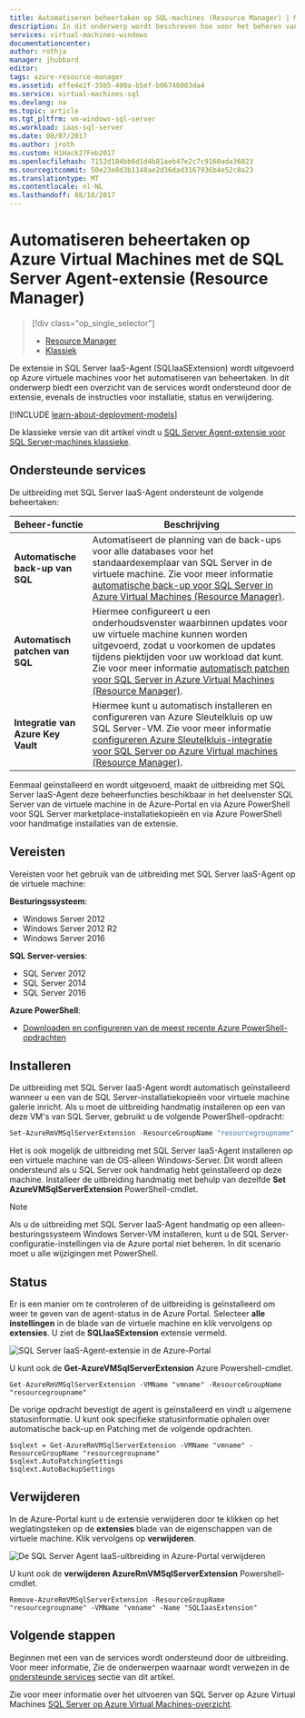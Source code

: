 ```yaml
---
title: Automatiseren beheertaken op SQL-machines (Resource Manager) | Microsoft Docs
description: In dit onderwerp wordt beschreven hoe voor het beheren van de SQL Server agent-extensie, die specifieke SQL Server-beheertaken worden geautomatiseerd. Het gaat hierbij om automatische back-up automatisch patchen en integratie van Azure Sleutelkluis. In dit onderwerp maakt gebruik van de implementatiemodus Resource Manager.
services: virtual-machines-windows
documentationcenter: 
author: rothja
manager: jhubbard
editor: 
tags: azure-resource-manager
ms.assetid: effe4e2f-35b5-490a-b5ef-b06746083da4
ms.service: virtual-machines-sql
ms.devlang: na
ms.topic: article
ms.tgt_pltfrm: vm-windows-sql-server
ms.workload: iaas-sql-server
ms.date: 08/07/2017
ms.author: jroth
ms.custom: H1Hack27Feb2017
ms.openlocfilehash: 7152d184bb6d1d4b81aeb47e2c7c9160ada36023
ms.sourcegitcommit: 50e23e8d3b1148ae2d36dad3167936b4e52c8a23
ms.translationtype: MT
ms.contentlocale: nl-NL
ms.lasthandoff: 08/18/2017
---
```

# <a name="automate-management-tasks-on-azure-virtual-machines-with-the-sql-server-agent-extension-resource-manager"></a>Automatiseren beheertaken op Azure Virtual Machines met de SQL Server Agent-extensie (Resource Manager)
> [!div class="op_single_selector"]
> * [Resource Manager](virtual-machines-windows-sql-server-agent-extension.md)
> * [Klassiek](../classic/sql-server-agent-extension.md)
> 
> 

De extensie in SQL Server IaaS-Agent (SQLIaaSExtension) wordt uitgevoerd op Azure virtuele machines voor het automatiseren van beheertaken. In dit onderwerp biedt een overzicht van de services wordt ondersteund door de extensie, evenals de instructies voor installatie, status en verwijdering.

[!INCLUDE [learn-about-deployment-models](../../../../includes/learn-about-deployment-models-rm-include.md)]

De klassieke versie van dit artikel vindt u [SQL Server Agent-extensie voor SQL Server-machines klassieke](../classic/sql-server-agent-extension.md).

## <a name="supported-services"></a>Ondersteunde services
De uitbreiding met SQL Server IaaS-Agent ondersteunt de volgende beheertaken:

| Beheer-functie | Beschrijving |
| --- | --- |
| **Automatische back-up van SQL** |Automatiseert de planning van de back-ups voor alle databases voor het standaardexemplaar van SQL Server in de virtuele machine. Zie voor meer informatie [automatische back-up voor SQL Server in Azure Virtual Machines (Resource Manager)](virtual-machines-windows-sql-automated-backup.md). |
| **Automatisch patchen van SQL** |Hiermee configureert u een onderhoudsvenster waarbinnen updates voor uw virtuele machine kunnen worden uitgevoerd, zodat u voorkomen de updates tijdens piektijden voor uw workload dat kunt. Zie voor meer informatie [automatisch patchen voor SQL Server in Azure Virtual Machines (Resource Manager)](virtual-machines-windows-sql-automated-patching.md). |
| **Integratie van Azure Key Vault** |Hiermee kunt u automatisch installeren en configureren van Azure Sleutelkluis op uw SQL Server-VM. Zie voor meer informatie [configureren Azure Sleutelkluis-integratie voor SQL Server op Azure Virtual machines (Resource Manager)](virtual-machines-windows-ps-sql-keyvault.md). |

Eenmaal geïnstalleerd en wordt uitgevoerd, maakt de uitbreiding met SQL Server IaaS-Agent deze beheerfuncties beschikbaar in het deelvenster SQL Server van de virtuele machine in de Azure-Portal en via Azure PowerShell voor SQL Server marketplace-installatiekopieën en via Azure PowerShell voor handmatige installaties van de extensie. 

## <a name="prerequisites"></a>Vereisten
Vereisten voor het gebruik van de uitbreiding met SQL Server IaaS-Agent op de virtuele machine:

**Besturingssysteem**:

* Windows Server 2012
* Windows Server 2012 R2
* Windows Server 2016

**SQL Server-versies**:

* SQL Server 2012
* SQL Server 2014
* SQL Server 2016

**Azure PowerShell**:

* [Downloaden en configureren van de meest recente Azure PowerShell-opdrachten](/powershell/azure/overview)

## <a name="installation"></a>Installeren
De uitbreiding met SQL Server IaaS-Agent wordt automatisch geïnstalleerd wanneer u een van de SQL Server-installatiekopieën voor virtuele machine galerie inricht. Als u moet de uitbreiding handmatig installeren op een van deze VM's van SQL Server, gebruikt u de volgende PowerShell-opdracht:

```powershell
Set-AzureRmVMSqlServerExtension -ResourceGroupName "resourcegroupname" -VMName "vmname" -Name "SQLIaasExtension" -Version "1.2" -Location "East US 2"
```

Het is ook mogelijk de uitbreiding met SQL Server IaaS-Agent installeren op een virtuele machine van de OS-alleen Windows-Server. Dit wordt alleen ondersteund als u SQL Server ook handmatig hebt geïnstalleerd op deze machine. Installeer de uitbreiding handmatig met behulp van dezelfde **Set AzureVMSqlServerExtension** PowerShell-cmdlet.

> [!NOTE]
> Als u de uitbreiding met SQL Server IaaS-Agent handmatig op een alleen-besturingssysteem Windows Server-VM installeren, kunt u de SQL Server-configuratie-instellingen via de Azure portal niet beheren. In dit scenario moet u alle wijzigingen met PowerShell.

## <a name="status"></a>Status
Er is een manier om te controleren of de uitbreiding is geïnstalleerd om weer te geven van de agent-status in de Azure Portal. Selecteer **alle instellingen** in de blade van de virtuele machine en klik vervolgens op **extensies**. U ziet de **SQLIaaSExtension** extensie vermeld.

![SQL Server IaaS-Agent-extensie in de Azure-Portal](./media/virtual-machines-windows-sql-server-agent-extension/azure-rm-sql-server-iaas-agent-portal.png)

U kunt ook de **Get-AzureVMSqlServerExtension** Azure Powershell-cmdlet.

    Get-AzureRmVMSqlServerExtension -VMName "vmname" -ResourceGroupName "resourcegroupname"

De vorige opdracht bevestigt de agent is geïnstalleerd en vindt u algemene statusinformatie. U kunt ook specifieke statusinformatie ophalen over automatische back-up en Patching met de volgende opdrachten.

    $sqlext = Get-AzureRmVMSqlServerExtension -VMName "vmname" -ResourceGroupName "resourcegroupname"
    $sqlext.AutoPatchingSettings
    $sqlext.AutoBackupSettings

## <a name="removal"></a>Verwijderen
In de Azure-Portal kunt u de extensie verwijderen door te klikken op het weglatingsteken op de **extensies** blade van de eigenschappen van de virtuele machine. Klik vervolgens op **verwijderen**.

![De SQL Server Agent IaaS-uitbreiding in Azure-Portal verwijderen](./media/virtual-machines-windows-sql-server-agent-extension/azure-rm-sql-server-iaas-agent-uninstall.png)

U kunt ook de **verwijderen AzureRmVMSqlServerExtension** Powershell-cmdlet.

    Remove-AzureRmVMSqlServerExtension -ResourceGroupName "resourcegroupname" -VMName "vmname" -Name "SQLIaasExtension"

## <a name="next-steps"></a>Volgende stappen
Beginnen met een van de services wordt ondersteund door de uitbreiding. Voor meer informatie, Zie de onderwerpen waarnaar wordt verwezen in de [ondersteunde services](#supported-services) sectie van dit artikel.

Zie voor meer informatie over het uitvoeren van SQL Server op Azure Virtual Machines [SQL Server op Azure Virtual Machines-overzicht](virtual-machines-windows-sql-server-iaas-overview.md).

